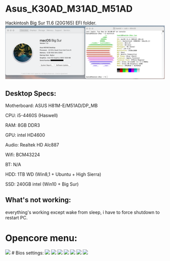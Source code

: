 # Asus_K30AD_M31AD_M51AD
Hackintosh Big Sur 11.6 (20G165) EFI folder.
<img src="https://github.com/driversat/Asus_K30AD_M31AD/blob/main/properties.png">

## Desktop Specs:

Motherboard: ASUS H81M-E/M51AD/DP_MB

CPU: i5-4460S (Haswell)

RAM: 8GB DDR3

GPU: intel HD4600

Audio: Realtek HD Alc887

Wifi: BCM43224

BT: N/A

HDD: 1TB WD (Win8,1 + Ubuntu + High Sierra)

SSD: 240GB intel (Win10 + Big Sur)

## What's not working:
everything's working except wake from sleep, i have to force shutdown to restart PC.
# Opencore menu:
<img src="https://github.com/driversat/Asus_K30AD_M31AD_M51AD/blob/main/14165924.png">
# Bios settings:
<img src="https://github.com/driversat/Asus_K30AD_M31AD_M51AD/blob/main/IMG_20210914_175355.jpg">
<img src="https://github.com/driversat/Asus_K30AD_M31AD_M51AD/blob/main/IMG_20210914_175453.jpg">
<img src="https://github.com/driversat/Asus_K30AD_M31AD_M51AD/blob/main/IMG_20210914_175517.jpg">
<img src="https://github.com/driversat/Asus_K30AD_M31AD_M51AD/blob/main/IMG_20210914_175608.jpg">
<img src="https://github.com/driversat/Asus_K30AD_M31AD_M51AD/blob/main/IMG_20210914_175725.jpg">
<img src="https://github.com/driversat/Asus_K30AD_M31AD_M51AD/blob/main/IMG_20210914_175806.jpg">
<img src="https://github.com/driversat/Asus_K30AD_M31AD_M51AD/blob/main/IMG_20210914_175838.jpg">
